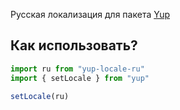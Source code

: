 Русская локализация для пакета [Yup](https://github.com/jquense/yup)

## Как использовать?

```js
import ru from "yup-locale-ru"
import { setLocale } from "yup"

setLocale(ru)
```
